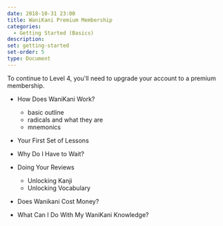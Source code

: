 ```yaml
---
date: 2018-10-31 23:00
title: WaniKani Premium Membership
categories:
  - Getting Started (Basics)
description:
set: getting-started
set-order: 5
type: Document
---
```


To continue to Level 4, you'll need to upgrade your account to a premium membership.

* How Does WaniKani Work?
  - basic outline
  - radicals and what they are
  - mnemonics
* Your First Set of Lessons
* Why Do I Have to Wait?
* Doing Your Reviews
  - Unlocking Kanji
  - Unlocking Vocabulary
* Does Wanikani Cost Money?

* What Can I Do With My WaniKani Knowledge?
